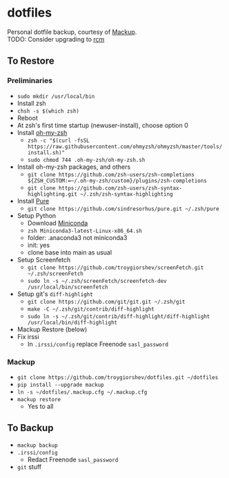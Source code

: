 # dotfiles
Personal dotfile backup, courtesy of [Mackup](https://github.com/lra/mackup).  
TODO: Consider upgrading to [rcm](https://github.com/thoughtbot/rcm)

## To Restore

### Preliminaries

* `sudo mkdir /usr/local/bin`
* Install zsh
* `chsh -s $(which zsh)`
* Reboot
* At zsh's first time startup (newuser-install), choose option 0
* Install [oh-my-zsh](https://github.com/ohmyzsh/ohmyzsh)
  * `zsh -c "$(curl -fsSL https://raw.githubusercontent.com/ohmyzsh/ohmyzsh/master/tools/install.sh)"`
  * `sudo chmod 744 .oh-my-zsh/oh-my-zsh.sh`
* Install oh-my-zsh packages, and others
  * `git clone https://github.com/zsh-users/zsh-completions ${ZSH_CUSTOM:=~/.oh-my-zsh/custom}/plugins/zsh-completions`
  * `git clone https://github.com/zsh-users/zsh-syntax-highlighting.git ~/.zsh/zsh-syntax-highlighting`
* Install [Pure](https://github.com/sindresorhus/pure)
  * `git clone https://github.com/sindresorhus/pure.git ~/.zsh/pure`
* Setup Python
  * Download [Miniconda](https://docs.conda.io/en/latest/miniconda.html#linux-installers)
  * `zsh Miniconda3-latest-Linux-x86_64.sh`
  * folder: .anaconda3 not miniconda3
  * init: yes
  * clone base into main as usual
* Setup Screenfetch
  * `git clone https://github.com/troygiorshev/screenFetch.git ~/.zsh/screenFetch`
  * `sudo ln -s ~/.zsh/screenFetch/screenfetch-dev /usr/local/bin/screenfetch`
* Setup git's `diff-highlight`
  * `git clone https://github.com/git/git.git ~/.zsh/git`
  * `make -C ~/.zsh/git/contrib/diff-highlight`
  * `sudo ln -s ~/.zsh/git/contrib/diff-highlight/diff-highlight /usr/local/bin/diff-highlight`
* Mackup Restore (below)
* Fix irssi
  * In `.irssi/config` replace Freenode `sasl_password`

### Mackup

* `git clone https://github.com/troygiorshev/dotfiles.git ~/dotfiles`
* `pip install --upgrade mackup`
* `ln -s ~/dotfiles/.mackup.cfg ~/.mackup.cfg`
* `mackup restore`
  * Yes to all

## To Backup

* `mackup backup`
* `.irssi/config`
  * Redact Freenode `sasl_password`
* `git` stuff

